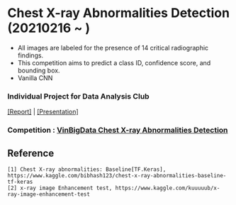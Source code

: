 # Chest X-ray Abnormalities Detection (20210216 ~ )
- All images are labeled for the presence of 14 critical radiographic findings. 
- This competition aims to predict a class ID, confidence score, and bounding box.
- Vanilla CNN

### Individual Project for Data Analysis Club
[[Report]](https://github.com/OH-Seoyoung/Chest_X-ray_Abnormalities_Detection/blob/master/Mid_report.pdf) | [[Presentation]]()

### Competition : [VinBigData Chest X-ray Abnormalities Detection](https://www.kaggle.com/bibhash123/chest-x-ray-abnormalities-baseline-tf-keras)

## Reference
```
[1] Chest X-ray abnormalities: Baseline[TF.Keras], https://www.kaggle.com/bibhash123/chest-x-ray-abnormalities-baseline-tf-keras
[2] x-ray image Enhancement test, https://www.kaggle.com/kuuuuub/x-ray-image-enhancement-test
```
